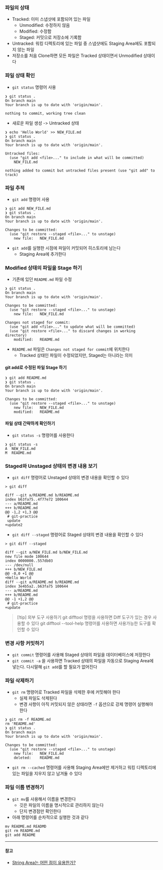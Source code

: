 ### 파일의 상태
- Tracked: 이미 스냅샷에 포함되어 있는 파일
	- Unmodified: 수정하지 않음
	- Modified: 수정함
	- Staged: 커밋으로 저장소에 기록함
- Untracked: 워킹 디렉토리에 있는 파일 중 스냅샷에도 Staging Area에도 포함되지 않는 파일
- 저장소를 처음 Clone하면 모든 파일은 Tracked 상태이면서 Unmodified 상태이다

### 파일 상태 확인 
- `git status` 명령어 사용

```text
❯ git status .
On branch main
Your branch is up to date with 'origin/main'.

nothing to commit, working tree clean
```

- 새로운 파일 생성 -> Untracked 상태
```text
❯ echo 'Hello World' >> NEW_FILE.md
❯ git status .
On branch main
Your branch is up to date with 'origin/main'.

Untracked files:
  (use "git add <file>..." to include in what will be committed)
	NEW_FILE.md

nothing added to commit but untracked files present (use "git add" to track)
```

### 파일 추적
- `git add` 명령어 사용

```text
❯ git add NEW_FILE.md
❯ git status .
On branch main
Your branch is up to date with 'origin/main'.

Changes to be committed:
  (use "git restore --staged <file>..." to unstage)
	new file:   NEW_FILE.md
```

- `git add`를 실행한 시점에 파일이 커밋되어 히스토리에 남는다
	- Staging Area에 추가한다

### Modified 상태의 파일을 Stage 하기
- 기존에 있던 `README.md` 파일 수정
```text
❯ git status .
On branch main
Your branch is up to date with 'origin/main'.

Changes to be committed:
  (use "git restore --staged <file>..." to unstage)
	new file:   NEW_FILE.md

Changes not staged for commit:
  (use "git add <file>..." to update what will be committed)
  (use "git restore <file>..." to discard changes in working directory)
	modified:   README.md
```
- `README.md` 파일은 `Changes not staged for commit`에 위치한다
	- Tracked 상태인 파일이 수정되었지만, Staged는 아니라는 의미

#### git add로 수정된 파일 Stage 하기
```text
❯ git add README.md
❯ git status .
On branch main
Your branch is up to date with 'origin/main'.

Changes to be committed:
  (use "git restore --staged <file>..." to unstage)
	new file:   NEW_FILE.md
	modified:   README.md
```

#### 파일 상태 간략하게 확인하기
- `git status -s` 명령어를 사용한다
```text
❯ git status -s
A  NEW_FILE.md
M  README.md
```

### Staged와 Unstaged 상태의 변경 내용 보기
- `git diff` 명령어로 Unstaged 상태의 변경 내용을 확인할 수 있다
```text
> git diff

diff --git a/README.md b/README.md
index b63fa75..4f77e72 100644
--- a/README.md
+++ b/README.md
@@ -1,2 +1,3 @@
 # git-practice
 update
+update2
```

- `git diff --staged` 명령어로 Staged 상태의 변경 내용을 확인할 수 있다
```text
> git diff --staged

diff --git a/NEW_FILE.md b/NEW_FILE.md
new file mode 100644
index 0000000..557db03
--- /dev/null
+++ b/NEW_FILE.md
@@ -0,0 +1 @@
+Hello World
diff --git a/README.md b/README.md
index 3e4b5a2..b63fa75 100644
--- a/README.md
+++ b/README.md
@@ -1 +1,2 @@
 # git-practice
+update
```

> [!tip] 외부 도구 사용하기
> git difftool 명령을 사용하면 Diff 도구가 있는 경우 사용할 수 있다
> git difftool --tool-help 명령어를 사용하면 사용가능한 도구를 확인할 수 있다

### 변경 사항 커밋하기
- `git commit` 명령어를 사용해 Staged 상태의 파일을 데이터베이스에 저장한다
- `git commit -a` 을 사용하면 Tracked 상태의 파일을 자동으로 Staging Area에 넣는다. 다시말해 `git add`를 할 필요가 없어진다

### 파일 삭제하기
- `git rm` 명령어로 Tracked 파일을 삭제한 후에 커밋해야 한다
	- 실제 파일도 삭제된다
	- 변경 사항이 아직 커밋되지 않은 상태라면 `-f` 옵션으로 강제 명령어 실행해야 한다
```text
❯ git rm -f README.md
rm 'README.md'
❯ git status .
On branch main
Your branch is up to date with 'origin/main'.

Changes to be committed:
  (use "git restore --staged <file>..." to unstage)
	new file:   NEW_FILE.md
	deleted:    README.md
```

- `git rm --cached` 명령어를 사용해 Staging Area에만 제거하고 워킹 디렉토리에 있는 파일을 지우지 않고 남겨둘 수 있다

### 파일 이름 변경하기

- `git mv`를 사용해서 이름을 변경한다
	- 깃은 파일의 이름을 명시적으로 관리하지 않는다
	- 단지 변경점만 확인한다
- 아래 명령어를 순차적으로 실행한 것과 같다
```text
mv README.md READMD
git rm README.md
git add README
```

---
#### 참고
- [String Area는 어떤 점이 유용한가?](https://blog.npcode.com/2012/10/23/git%EC%9D%98-staging-area%EB%8A%94-%EC%96%B4%EB%96%A4-%EC%A0%90%EC%9D%B4-%EC%9C%A0%EC%9A%A9%ED%95%9C%EA%B0%80/)
